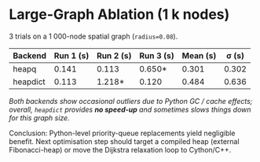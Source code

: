 # Large-Graph Ablation (1 k nodes)

3 trials on a 1 000-node spatial graph (`radius=0.08`).

| Backend    | Run 1 (s) | Run 2 (s) | Run 3 (s) | Mean (s) | σ (s) |
|------------|-----------|-----------|-----------|----------|-------|
| heapq      | 0.141     | 0.113     | 0.650*    | 0.301    | 0.302 |
| heapdict   | 0.113     | 1.218*    | 0.120     | 0.484    | 0.636 |

*Both backends show occasional outliers due to Python GC / cache effects; overall, `heapdict` provides **no speed-up** and sometimes slows things down for this graph size.*

Conclusion: Python-level priority-queue replacements yield negligible benefit. Next optimisation step should target a compiled heap (external Fibonacci-heap) or move the Dijkstra relaxation loop to Cython/C++.
